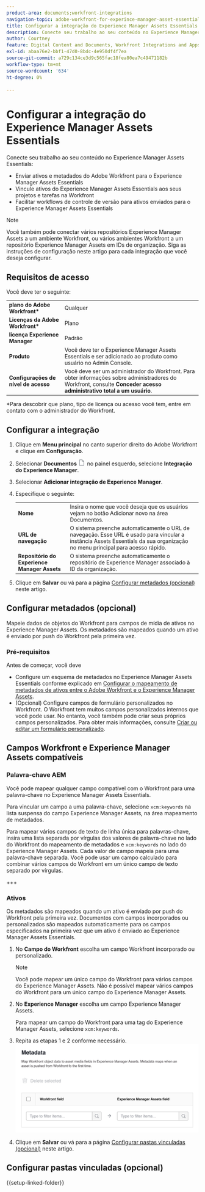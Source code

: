 ```yaml
---
product-area: documents;workfront-integrations
navigation-topic: adobe-workfront-for-experince-manager-asset-essentials
title: Configurar a integração do Experience Manager Assets Essentials
description: Conecte seu trabalho ao seu conteúdo no Experience Manager Assets Essentials.
author: Courtney
feature: Digital Content and Documents, Workfront Integrations and Apps
exl-id: abaa76e2-bbf1-47d0-8bdc-4e950df4f7ea
source-git-commit: a729c134ce3d9c565fac18fea80ea7c49471182b
workflow-type: tm+mt
source-wordcount: '634'
ht-degree: 0%

---
```


# Configurar a integração do Experience Manager Assets Essentials

Conecte seu trabalho ao seu conteúdo no Experience Manager Assets Essentials&#x200B;:

* Enviar ativos e metadados do Adobe Workfront para o Experience Manager Assets Essentials&#x200B;
* Vincule ativos do Experience Manager Assets Essentials aos seus projetos e tarefas na Workfront&#x200B;
* Facilitar workflows de controle de versão para ativos enviados para o Experience Manager Assets Essentials

>[!NOTE]
>
>Você também pode conectar vários repositórios Experience Manager Assets a um ambiente Workfront, ou vários ambientes Workfront a um repositório Experience Manager Assets em IDs de organização. Siga as instruções de configuração neste artigo para cada integração que você deseja configurar.

## Requisitos de acesso

Você deve ter o seguinte:

<table>
  <tr>
   <td><strong>plano do Adobe Workfront*</strong>
   </td>
   <td>Qualquer
   </td>
  </tr>
  <tr>
   <td><strong>Licenças da Adobe Workfront*</strong>
   </td>
   <td>Plano
   </td>
  </tr>
  <tr>
   <td><strong>licença Experience Manager</strong>
   </td>
   <td>Padrão
   </td>
  </tr>
  <tr>
   <td><strong>Produto</strong>
   </td>
   <td>Você deve ter o Experience Manager Assets Essentials e ser adicionado ao produto como usuário no Admin Console.
   </td>
  </tr>
  <tr>
   <td><strong>Configurações de nível de acesso</strong>
   </td>
   <td>Você deve ser um administrador do Workfront. Para obter informações sobre administradores do Workfront, consulte <strong>Conceder acesso administrativo total a um usuário</strong>.
   </td>
  </tr>
</table>


*Para descobrir que plano, tipo de licença ou acesso você tem, entre em contato com o administrador do Workfront.


## Configurar a integração

1. Clique em **Menu principal** no canto superior direito do Adobe Workfront e clique em **Configuração**.
1. Selecionar  **Documentos** ![ícone documentos](assets/document-icon.png) no painel esquerdo, selecione **Integração do Experience Manager**.
1. Selecionar **Adicionar integração de Experience Manager**.
1. Especifique o seguinte:

   <table>
   <tr>
      <td><strong>Nome</strong>
      </td>
      <td>Insira o nome que você deseja que os usuários vejam no botão Adicionar novo na área Documentos.
      </td>
   </tr>
   <tr>
      <td><strong>URL de navegação</strong>
      </td>
      <td>O sistema preenche automaticamente o URL de navegação. Esse URL é usado para vincular a instância Assets Essentials da sua organização no menu principal para acesso rápido.
      </td>
   </tr>
   <tr>
      <td>
      <strong>Repositório do Experience Manager Assets</strong>
      </td>
      <td>
      O sistema preenche automaticamente o repositório de Experience Manager associado à ID da organização.
      </td>
   </tr>
   </table>

1. Clique em **Salvar** ou vá para a página [Configurar metadados (opcional)](#set-up-metadata-optional) neste artigo.


## Configurar metadados (opcional)

Mapeie dados de objetos do Workfront para campos de mídia de ativos no Experience Manager Assets. Os metadados são mapeados quando um ativo é enviado por push do Workfront pela primeira vez.


### Pré-requisitos

Antes de começar, você deve

* Configure um esquema de metadados no Experience Manager Assets Essentials conforme explicado em [Configurar o mapeamento de metadados de ativos entre o Adobe Workfront e o Experience Manager Assets](https://experienceleague.adobe.com/docs/experience-manager-cloud-service/content/assets/integrations/configure-asset-metadata-mapping.html?lang=en).
* (Opcional) Configure campos de formulário personalizados no Workfront. O Workfront tem muitos campos personalizados internos que você pode usar. No entanto, você também pode criar seus próprios campos personalizados. Para obter mais informações, consulte [Criar ou editar um formulário personalizado](/help/quicksilver/administration-and-setup/customize-workfront/create-manage-custom-forms/create-or-edit-a-custom-form.md).

## Campos Workfront e Experience Manager Assets compatíveis

### Palavra-chave AEM

Você pode mapear qualquer campo compatível com o Workfront para uma palavra-chave no Experience Manager Assets Essentials.

Para vincular um campo a uma palavra-chave, selecione `xcm:keywords` na lista suspensa do campo Experience Manager Assets, na área mapeamento de metadados.

Para mapear vários campos de texto de linha única para palavras-chave, insira uma lista separada por vírgulas dos valores de palavra-chave no lado do Workfront do mapeamento de metadados e `xcm:keywords` no lado do Experience Manager Assets. Cada valor de campo mapeia para uma palavra-chave separada. Você pode usar um campo calculado para combinar vários campos do Workfront em um único campo de texto separado por vírgulas.

<!--
Look for essentials article
For more information on keywords in Experience Manager Assets, including how to create and manage keywords, see [Administering Tags]( https://experienceleague.adobe.com/docs/experience-manager-64/administering/contentmanagement/tags.html?lang=en).
-->

+++


### Ativos

Os metadados são mapeados quando um ativo é enviado por push do Workfront pela primeira vez. Documentos com campos incorporados ou personalizados são mapeados automaticamente para os campos especificados na primeira vez que um ativo é enviado ao Experience Manager Assets Essentials.

1. No **Campo do Workfront** escolha um campo Workfront incorporado ou personalizado.
   >[!NOTE]
   >
   >Você pode mapear um único campo do Workfront para vários campos do Experience Manager Assets. Não é possível mapear vários campos do Workfront para um único campo do Experience Manager Assets.
1. No **Experience Manager** escolha um campo Experience Manager Assets.

   Para mapear um campo do Workfront para uma tag do Experience Manager Assets, selecione `xcm:keywords`.
1. Repita as etapas 1 e 2 conforme necessário.
   ![ativar metadados](assets/metadata-assets-essentials.png)
1. Clique em **Salvar** ou vá para a página [Configurar pastas vinculadas (opcional)](#set-up-linked-folders-optional) neste artigo.


## Configurar pastas vinculadas (opcional)

{{setup-linked-folder}}
